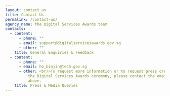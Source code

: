 ```yaml
---
layout: contact_us
title: Contact Us
permalink: /contact-us/
agency_name: the Digital Services Awards team
contacts:
  - content:
      - phone: ""
      - email: support@digitalservicesawards.gov.sg
      - other: ""
    title: General Enquiries & Feedback
  - content:
      - phone: ""
      - email: ho_binjin@tech.gov.sg
      - other: <br/>To request more information or to request press credentials to cover
          the Digital Services Awards ceremony, please contact the email address
          above.
    title: Press & Media Queries
---
```

